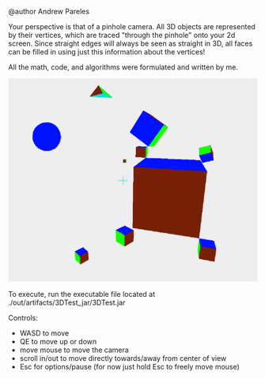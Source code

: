 @author Andrew Pareles

Your perspective is that of a pinhole camera. All 3D objects are represented by their vertices, which are traced "through the pinhole" onto your 2d screen. Since straight edges will always be seen as straight in 3D, all faces can be filled in using just this information about the vertices!

All the math, code, and algorithms were formulated and written by me.

![](demophoto.png)

To execute, run the executable file located at ./out/artifacts/3DTest_jar/3DTest.jar

Controls:
- WASD to move
- QE to move up or down
- move mouse to move the camera
- scroll in/out to move directly towards/away from center of view
- Esc for options/pause (for now just hold Esc to freely move mouse)
